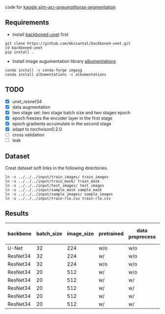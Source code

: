code for [kaggle siim-acr-pneumothorax-segmentation](https://www.kaggle.com/c/siim-acr-pneumothorax-segmentation)

## Requirements
* Install [backboned-unet](https://github.com/mkisantal/backboned-unet) first
```
git clone https://github.com/mkisantal/backboned-unet.git
cd backboned-unet
pip install .
```
* Install image augumentation library [albumentations](https://github.com/albu/albumentations)
```
conda install -c conda-forge imgaug
conda install albumentations -c albumentations
```

## TODO
- [x] unet_resnet34
- [x] data augmentation
- [x] two stage set: two stage batch size and two stages epoch
- [x] epoch freezes the encoder layer in the first stage
- [x] epoch gradients accumulate in the second stage
- [x] adapt to torchvison0.2.0
- [ ] cross validation
- [ ] leak

## Dataset
Creat dataset soft links in the following directories.
```
ln -s ../../../input/train_images/ train_images
ln -s ../../../input/train_mask/ train_mask
ln -s ../../../input/test_images/ test_images
ln -s ../../../input/sample_mask sample_mask
ln -s ../../../input/sample_images/ sample_images
ln -s ../../../input/train-rle.csv train-rle.csv
```

## Results
|backbone|batch_size|image_size|pretrained|data proprecess|mask resize|less than sum|T|lr|score|
|--|--|--|--|--|--|--|--|--|--|
|U-Net|32|224|w/o|w/o|w/o|w/o|w/o|random|0.7019|
|ResNet34|32|224|w/|w/o|w/o|w/o|w/o|random|0.7172|
|ResNet34|32|224|w/o|w/o|w/o|w/o|w/o|random|0.7295|
|ResNet34|20|512|w/|w/o|w/o|w/o|w/o|random|0.7508|
|ResNet34|20|512|w/|w/|w/o|w/o|w/o|random|0.7603|
|ResNet34|20|512|w/|w/|w|w/o|w|random|0.7974|
|ResNet34|20|512|w/|w/|w|1024*2|w/o|random|0.7834|
|ResNet34|20|512|w/|w/|w|1024*2|w|random|0.8112|